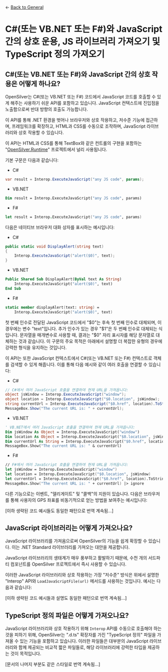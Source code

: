 ← [Back to General](/docs/9/1)
# C#(또는 VB.NET 또는 F#)와 JavaScript 간의 상호 운용, JS 라이브러리 가져오기 및 TypeScript 정의 가져오기

## C#(또는 VB.NET 또는 F#)와 JavaScript 간의 상호 작용은 어떻게 하나요?

OpenSilver는 C#(또는 VB.NET 또는 F#) 코드에서 JavaScript 코드를 호출할 수 있게 해주는 사용하기 쉬운 API를 포함하고 있습니다. JavaScript 컨텍스트에 진입점을 노출함으로써 반대 방향의 호출도 가능합니다.

이 API를 통해 .NET 환경을 벗어나 브라우저와 상호 작용하고, 저수준 기능에 접근하며, 프레임워크를 확장하고, HTML과 CSS를 수동으로 조작하며, JavaScript 라이브러리와 상호 작용할 수 있습니다.

이 API는 HTML과 CSS를 통해 TextBox와 같은 컨트롤의 구현을 포함하는 "[OpenSilver.Runtime](https://github.com/OpenSilver/OpenSilver/tree/master/src/Runtime/Runtime)" 프로젝트에서 널리 사용됩니다.

기본 구문은 다음과 같습니다:

* C#
```csharp
var result = Interop.ExecuteJavaScript("any JS code", params);
```
* VB.NET
```vb
Dim result = Interop.ExecuteJavaScript("any JS code", params)
```
* F#
```fsharp
let result = Interop.ExecuteJavaScript("any JS code", params)
```

다음은 네이티브 브라우저 대화 상자를 표시하는 예시입니다:

* C#
```csharp
public static void DisplayAlert(string text)
{
    Interop.ExecuteJavaScript("alert($0)", text);
}
```
* VB.NET
```vb
Public Shared Sub DisplayAlert(ByVal text As String)
    Interop.ExecuteJavaScript("alert($0)", text)
End Sub
```
* F#
```fsharp
static member displayAlert(text: string) =
    Interop.ExecuteJavaScript("alert($0)", text)
```

첫 번째 인수로 전달된 JavaScript 코드에서 "$0"는 후속 첫 번째 인수로 대체되며, 이 경우에는 변수 "text"입니다. 추가 인수가 있는 경우 "$1"은 두 번째 인수로 대체되는 식입니다. 문자열을 매개변수로 사용할 때, 결과는 "$0" 자리 표시자를 해당 문자열로 대체하는 것과 같습니다. 이 구문의 주요 목적은 아래에서 설명할 더 복잡한 유형의 경우에 강력한 형식을 유지하는 것입니다.

이 API는 또한 JavaScript 컨텍스트에서 C#(또는 VB.NET 또는 F#) 컨텍스트로 객체를 검색할 수 있게 해줍니다. 이를 통해 다음 예시와 같이 여러 호출을 연결할 수 있습니다:

* C#
```csharp
// C#에서 여러 JavaScript 호출을 연결하여 현재 URL을 가져옵니다:
object jsWindow = Interop.ExecuteJavaScript("window");
object location = Interop.ExecuteJavaScript("$0.location", jsWindow);
string currentUrl = Interop.ExecuteJavaScript("$0.href", location).ToString();
MessageBox.Show("The current URL is: " + currentUrl);
```
* VB.NET
```vb
' VB.NET에서 여러 JavaScript 호출을 연결하여 현재 URL을 가져옵니다:
Dim jsWindow As Object = Interop.ExecuteJavaScript("window")
Dim location As Object = Interop.ExecuteJavaScript("$0.location", jsWindow)
Dim currentUrl As String = Interop.ExecuteJavaScript("$0.href", location).ToString()
MessageBox.Show("The current URL is: " & currentUrl)
```
* F#
```fsharp
// F#에서 여러 JavaScript 호출을 연결하여 현재 URL을 가져옵니다:
let jsWindow = Interop.ExecuteJavaScript("window")
let location = Interop.ExecuteJavaScript("$0.location", jsWindow)
let currentUrl = Interop.ExecuteJavaScript("$0.href", location).ToString()
MessageBox.Show("The current URL is: " + currentUrl) |> ignore
```

다른 기능으로는 이벤트, "델리게이트" 및 "콜백"의 지원이 있습니다. 다음은 브라우저를 통해 사용자의 GPS 좌표를 비동기적으로 얻는 방법을 보여주는 예시입니다:

[이하 생략된 코드 예시들도 동일한 패턴으로 번역 계속됨...]

## JavaScript 라이브러리는 어떻게 가져오나요?

JavaScript 라이브러리를 가져옴으로써 OpenSilver의 기능을 쉽게 확장할 수 있습니다. 이는 .NET Standard 라이브러리를 가져오는 대안을 제공합니다.

JavaScript 라이브러리의 생태계가 매우 풍부하고 활발하기 때문에, 수천 개의 서드파티 컴포넌트를 OpenSilver 프로젝트에서 즉시 사용할 수 있습니다.

이러한 JavaScript 라이브러리와 상호 작용하는 가장 "저수준" 방식은 위에서 설명한 "Interop" API와 `LoadJavaScriptFile(url)` 메서드를 사용하는 것입니다. 예시는 다음과 같습니다:

[이하 생략된 코드 예시들과 설명도 동일한 패턴으로 번역 계속됨...]

## TypeScript 정의 파일은 어떻게 가져오나요?

JavaScript 라이브러리와 상호 작용하기 위해 `Interop` API를 수동으로 호출해야 하는 것을 피하기 위해, OpenSilver는 ".d.ts" 확장자를 가진 "TypeScript 정의" 파일을 가져올 수 있는 기능을 포함하고 있습니다. 이러한 파일들은 대부분의 JavaScript 라이브러리와 함께 제공되는 비교적 짧은 파일들로, 해당 라이브러리에 강력한 타입을 제공하는 것이 목적입니다.

[문서의 나머지 부분도 같은 스타일로 번역 계속됨...]